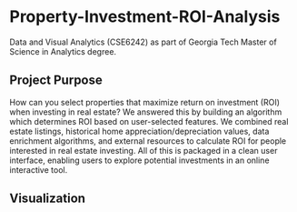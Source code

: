 # Property-Investment-ROI-Analysis
Data and Visual Analytics (CSE6242) as part of Georgia Tech Master of Science in Analytics degree.

## Project Purpose
How can you select properties that maximize return on investment (ROI) when investing in
real estate? We answered this by building an algorithm which determines ROI based on
user-selected features. We combined real estate listings, historical home
appreciation/depreciation values, data enrichment algorithms, and external resources to
calculate ROI for people interested in real estate investing. All of this is packaged in a clean
user interface, enabling users to explore potential investments in an online interactive tool.

## Visualization

